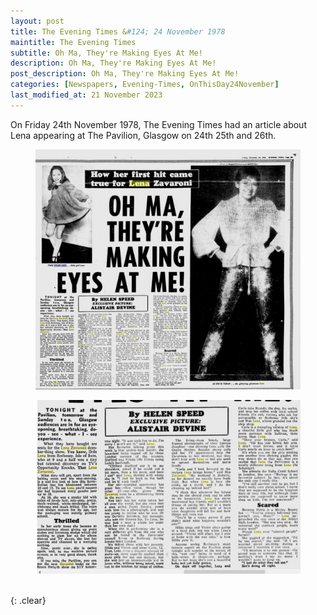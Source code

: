 ```yaml
---
layout: post
title: The Evening Times &#124; 24 November 1978
maintitle: The Evening Times
subtitle: Oh Ma, They're Making Eyes At Me!
description: Oh Ma, They're Making Eyes At Me!
post_description: Oh Ma, They're Making Eyes At Me!
categories: [Newspapers, Evening-Times, OnThisDay24November]
last_modified_at: 21 November 2023
---
```


On Friday 24th November 1978, The Evening Times had an article about Lena appearing at The Pavilion, Glasgow  on 24th 25th and 26th.

<figure class="fig1">
<a href="/assets/images/newspapers/1978-11-24-The Evening Times-01.jpg"><img src="/assets/images/newspapers/1978-11-24-The Evening Times-01.jpg" class="full-width zoom-in" /></a>
</figure>

<figure class="fig2">
<a href="/assets/images/newspapers/1978-11-24-The Evening Times-02.jpg"><img src="/assets/images/newspapers/1978-11-24-The Evening Times-02.jpg" class="full-width zoom-in" /></a>
</figure>

<br />{: .clear}

